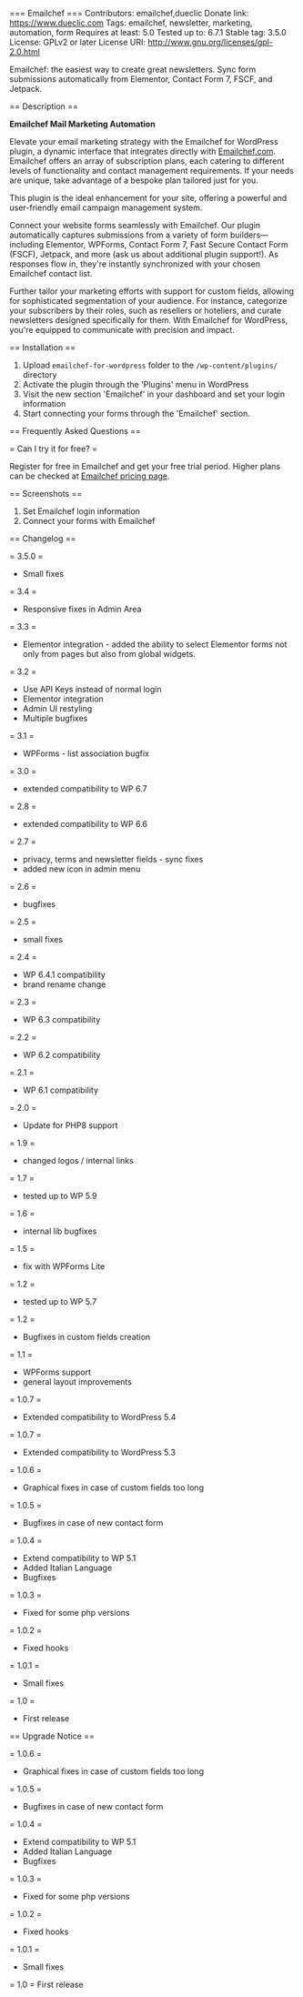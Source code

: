 === Emailchef ===
Contributors: emailchef,dueclic
Donate link: https://www.dueclic.com
Tags: emailchef, newsletter, marketing, automation, form
Requires at least: 5.0
Tested up to: 6.7.1
Stable tag: 3.5.0
License: GPLv2 or later
License URI: http://www.gnu.org/licenses/gpl-2.0.html

Emailchef: the easiest way to create great newsletters. Sync form submissions automatically from Elementor, Contact Form 7, FSCF, and Jetpack.

== Description ==

**Emailchef Mail Marketing Automation**

Elevate your email marketing strategy with the Emailchef for WordPress plugin, a dynamic interface that integrates directly with [Emailchef.com](https://Emailchef.com). Emailchef offers an array of subscription plans, each catering to different levels of functionality and contact management requirements. If your needs are unique, take advantage of a bespoke plan tailored just for you.

This plugin is the ideal enhancement for your site, offering a powerful and user-friendly email campaign management system.

Connect your website forms seamlessly with Emailchef. Our plugin automatically captures submissions from a variety of form builders—including Elementor, WPForms, Contact Form 7, Fast Secure Contact Form (FSCF), Jetpack, and more (ask us about additional plugin support!). As responses flow in, they're instantly synchronized with your chosen Emailchef contact list.

Further tailor your marketing efforts with support for custom fields, allowing for sophisticated segmentation of your audience. For instance, categorize your subscribers by their roles, such as resellers or hoteliers, and curate newsletters designed specifically for them. With Emailchef for WordPress, you're equipped to communicate with precision and impact.

== Installation ==

1. Upload `emailchef-for-wordpress` folder to the `/wp-content/plugins/` directory
2. Activate the plugin through the 'Plugins' menu in WordPress
3. Visit the new section 'Emailchef' in your dashboard and set your login information
4. Start connecting your forms through the 'Emailchef' section.

== Frequently Asked Questions ==

= Can I try it for free? =

Register for free in Emailchef and get your free trial period. Higher plans can be checked at [Emailchef pricing page](https://Emailchef.com/pricing/).

== Screenshots ==

1. Set Emailchef login information
2. Connect your forms with Emailchef

== Changelog ==

= 3.5.0 =
* Small fixes

= 3.4 =
* Responsive fixes in Admin Area

= 3.3 =
* Elementor integration - added the ability to select Elementor forms not only from pages but also from global widgets.

= 3.2 =
* Use API Keys instead of normal login
* Elementor integration
* Admin UI restyling
* Multiple bugfixes

= 3.1 =
* WPForms - list association bugfix

= 3.0 =
* extended compatibility to WP 6.7

= 2.8 =
* extended compatibility to WP 6.6

= 2.7 =
* privacy, terms and newsletter fields - sync fixes
* added new icon in admin menu

= 2.6 =
* bugfixes

= 2.5 =
* small fixes

= 2.4 = 
* WP 6.4.1 compatibility
* brand rename change

= 2.3 =
* WP 6.3 compatibility

= 2.2 =
* WP 6.2 compatibility

= 2.1 =
* WP 6.1 compatibility

= 2.0 =
* Update for PHP8 support

= 1.9 =
* changed logos / internal links

= 1.7 =
* tested up to WP 5.9

= 1.6 =
* internal lib bugfixes

= 1.5 =
* fix with WPForms Lite

= 1.2 =
* tested up to WP 5.7

= 1.2 =
* Bugfixes in custom fields creation

= 1.1 =
* WPForms support
* general layout improvements

= 1.0.7 =
* Extended compatibility to WordPress 5.4

= 1.0.7 =
* Extended compatibility to WordPress 5.3

= 1.0.6 =
* Graphical fixes in case of custom fields too long

= 1.0.5 =
* Bugfixes in case of new contact form

= 1.0.4 =
* Extend compatibility to WP 5.1
* Added Italian Language
* Bugfixes

= 1.0.3 =
* Fixed for some php versions

= 1.0.2 =
* Fixed hooks

= 1.0.1 =
* Small fixes

= 1.0 =
* First release

== Upgrade Notice ==

= 1.0.6 =
* Graphical fixes in case of custom fields too long

= 1.0.5 =
* Bugfixes in case of new contact form

= 1.0.4 =
* Extend compatibility to WP 5.1
* Added Italian Language
* Bugfixes

= 1.0.3 =
* Fixed for some php versions

= 1.0.2 =
* Fixed hooks

= 1.0.1 =
* Small fixes

= 1.0 =
First release

